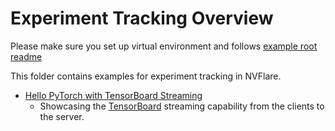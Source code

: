 # Experiment Tracking Overview

Please make sure you set up virtual environment and follows [example root readme](../../README.md)

This folder contains examples for experiment tracking in NVFlare.

* [Hello PyTorch with TensorBoard Streaming](./tensorboard-streaming/README.md)
  * Showcasing the [TensorBoard](https://tensorflow.org/tensorboard) streaming capability from the clients to the server.
